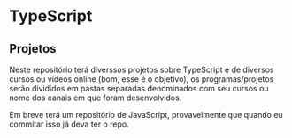 # TypeScript

## Projetos

Neste repositório terá diverssos projetos sobre TypeScript e de diversos cursos ou vídeos online (bom, esse é o objetivo), os programas/projetos serão divididos em pastas separadas denominados com seu cursos ou nome dos canais em que foram desenvolvidos.

Em breve terá um repositório de JavaScript, provavelmente que quando eu commitar isso já deva ter o repo.
